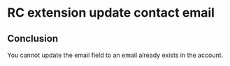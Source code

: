 # RC extension update contact email


## Conclusion

You cannot update the email field to an email already exists in the account.
